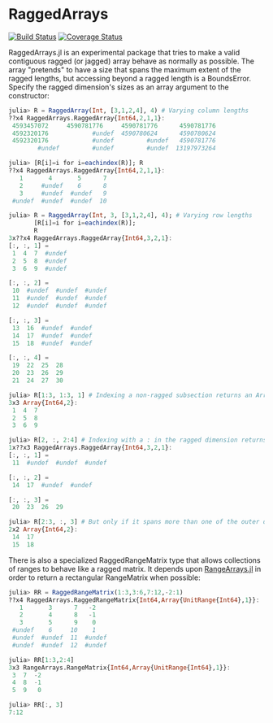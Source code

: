 # RaggedArrays

[![Build Status](https://travis-ci.org/mbauman/RaggedArrays.jl.svg?branch=master)](https://travis-ci.org/mbauman/RaggedArrays.jl) [![Coverage Status](https://coveralls.io/repos/mbauman/RaggedArrays.jl/badge.svg?branch=master&service=github)](https://coveralls.io/github/mbauman/RaggedArrays.jl?branch=master)

RaggedArrays.jl is an experimental package that tries to make a valid contiguous ragged (or jagged) array behave as normally as possible.  The array "pretends" to have a size that spans the maximum extent of the ragged lengths, but accessing beyond a ragged length is a BoundsError.  Specify the ragged dimension's sizes as an array argument to the constructor:

```jl
julia> R = RaggedArray(Int, [3,1,2,4], 4) # Varying column lengths
??x4 RaggedArrays.RaggedArray{Int64,2,1,1}:
 4593457072     4590781776     4590781776      4590781776
 4592320176            #undef  4590780624      4590780624
 4592320176            #undef         #undef   4590781776
        #undef         #undef         #undef  13197973264

julia> [R[i]=i for i=eachindex(R)]; R
??x4 RaggedArrays.RaggedArray{Int64,2,1,1}:
   1       4       5      7
   2     #undef    6      8
   3     #undef  #undef   9
 #undef  #undef  #undef  10

julia> R = RaggedArray(Int, 3, [3,1,2,4], 4); # Varying row lengths
       [R[i]=i for i=eachindex(R)];
       R
3x??x4 RaggedArrays.RaggedArray{Int64,3,2,1}:
[:, :, 1] =
 1  4  7  #undef
 2  5  8  #undef
 3  6  9  #undef

[:, :, 2] =
 10  #undef  #undef  #undef
 11  #undef  #undef  #undef
 12  #undef  #undef  #undef

[:, :, 3] =
 13  16  #undef  #undef
 14  17  #undef  #undef
 15  18  #undef  #undef

[:, :, 4] =
 19  22  25  28
 20  23  26  29
 21  24  27  30

julia> R[1:3, 1:3, 1] # Indexing a non-ragged subsection returns an Array
3x3 Array{Int64,2}:
 1  4  7
 2  5  8
 3  6  9

julia> R[2, :, 2:4] # Indexing with a : in the ragged dimension returns a RaggedArray
1x??x3 RaggedArrays.RaggedArray{Int64,3,2,1}:
[:, :, 1] =
 11  #undef  #undef  #undef

[:, :, 2] =
 14  17  #undef  #undef

[:, :, 3] =
 20  23  26  29

julia> R[2:3, :, 3] # But only if it spans more than one of the outer dimensions
2x2 Array{Int64,2}:
 14  17
 15  18
```

There is also a specialized RaggedRangeMatrix type that allows collections of
ranges to behave like a ragged matrix. It depends upon
[RangeArrays.jl](https://github.com/mbauman/RangeArrays.jl) in order to return a
rectangular RangeMatrix when possible:

```jl
julia> RR = RaggedRangeMatrix(1:3,3:6,7:12,-2:1)
??x4 RaggedArrays.RaggedRangeMatrix{Int64,Array{UnitRange{Int64},1}}:
   1       3      7   -2
   2       4      8   -1
   3       5      9    0
 #undef    6     10    1
 #undef  #undef  11  #undef
 #undef  #undef  12  #undef

julia> RR[1:3,2:4]
3x3 RangeArrays.RangeMatrix{Int64,Array{UnitRange{Int64},1}}:
 3  7  -2
 4  8  -1
 5  9   0

julia> RR[:, 3]
7:12
```
